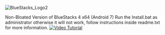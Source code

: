 ![BlueStacks_Logo2](https://user-images.githubusercontent.com/119701717/233183199-b9bdb2c8-eca2-4a9a-bca1-1c0615266311.png)

Non-Bloated Version of BlueStacks 4 x64 (Android 7)
Run the Install.bat as administrator otherwise it will not work, follow instructions inside readme.txt for more information.
[![Video Tutorial](blob:https://imgur.com/e6627ce5-59ca-43ad-9f44-9ea01249c65f)](https://www.youtube.com/watch?v=CQN4nZwOti4)
